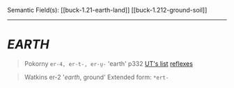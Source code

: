 Semantic Field(s):
[[buck-1.21-earth-land]]
[[buck-1.212-ground-soil]]

---

# *EARTH*

> Pokorny
>  `er-4, er-t-, er-u̯-`
'earth'
p332
[UT's list](https://lrc.la.utexas.edu/lex/master/#P2721)
[reflexes](https://lrc.la.utexas.edu/lex/master/0499)


> Watkins 
> er-2 
> '*earth*, ground'
Extended form: `*ert-`
